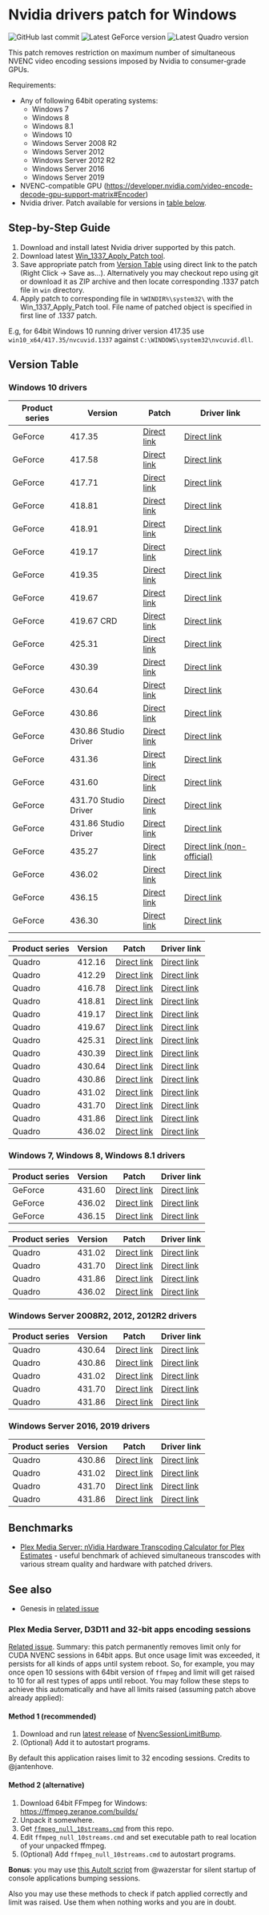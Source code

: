 Nvidia drivers patch for Windows
================================

![GitHub last commit](https://img.shields.io/github/last-commit/keylase/nvidia-patch.svg) ![Latest GeForce version](https://img.shields.io/badge/latest%20GeForce%20version-436.30-brightgreen.svg) ![Latest Quadro version](https://img.shields.io/badge/latest%20Quadro%20version-436.02-blue.svg)

This patch removes restriction on maximum number of simultaneous NVENC video encoding sessions imposed by Nvidia to consumer-grade GPUs.

Requirements:

- Any of following 64bit operating systems:
  - Windows 7
  - Windows 8
  - Windows 8.1
  - Windows 10
  - Windows Server 2008 R2
  - Windows Server 2012
  - Windows Server 2012 R2
  - Windows Server 2016
  - Windows Server 2019
- NVENC-compatible GPU (https://developer.nvidia.com/video-encode-decode-gpu-support-matrix#Encoder)
- Nvidia driver. Patch available for versions in [table below](#version-table).

## Step-by-Step Guide

1. Download and install latest Nvidia driver supported by this patch.
2. Download latest [Win\_1337\_Apply\_Patch tool](https://github.com/Deltafox79/Win_1337_Apply_Patch/releases/latest).
3. Save appropriate patch from [Version Table](#version-table) using direct link to the patch (Right Click -> Save as...). Alternatively you may checkout repo using git or download it as ZIP archive and then locate corresponding .1337 patch file in `win` directory.
4. Apply patch to corresponding file in `%WINDIR%\system32\` with the Win\_1337\_Apply\_Patch tool. File name of patched object is specified in first line of .1337 patch.

E.g, for 64bit Windows 10 running driver version 417.35 use `win10_x64/417.35/nvcuvid.1337` against `C:\WINDOWS\system32\nvcuvid.dll`.

## Version Table

### Windows 10 drivers


| Product series | Version | Patch | Driver link |
|----------------|---------|-------|----------------------|
| GeForce        | 417.35  | [Direct link](https://raw.githubusercontent.com/keylase/nvidia-patch/master/win/win10_x64/417.35/nvcuvid.1337) | [Direct link](https://international.download.nvidia.com/Windows/417.35/417.35-desktop-win10-64bit-international-whql-rp.exe) |
| GeForce        | 417.58  | [Direct link](https://raw.githubusercontent.com/keylase/nvidia-patch/master/win/win10_x64/417.58/nvcuvid.1337) | [Direct link](https://international.download.nvidia.com/Windows/417.58hf/417.58-desktop-notebook-win10-64bit-international-whql.hf.exe) |
| GeForce        | 417.71  | [Direct link](https://raw.githubusercontent.com/keylase/nvidia-patch/master/win/win10_x64/417.71/nvcuvid.1337) | [Direct link](https://international.download.nvidia.com/Windows/417.71/417.71-desktop-win10-64bit-international-whql.exe) |
| GeForce        | 418.81  | [Direct link](https://raw.githubusercontent.com/keylase/nvidia-patch/master/win/win10_x64/418.81/nvcuvid.1337) | [Direct link](https://international.download.nvidia.com/Windows/418.81/418.81-desktop-win10-64bit-international-whql.exe) |
| GeForce        | 418.91  | [Direct link](https://raw.githubusercontent.com/keylase/nvidia-patch/master/win/win10_x64/418.91/nvcuvid.1337) | [Direct link](https://international.download.nvidia.com/Windows/418.91/418.91-desktop-win10-64bit-international-whql.exe) |
| GeForce        | 419.17  | [Direct link](https://raw.githubusercontent.com/keylase/nvidia-patch/master/win/win10_x64/419.17/nvcuvid.1337) | [Direct link](https://international.download.nvidia.com/Windows/419.17/419.17-desktop-win10-64bit-international-whql.exe) |
| GeForce        | 419.35  | [Direct link](https://raw.githubusercontent.com/keylase/nvidia-patch/master/win/win10_x64/419.35/nvcuvid.1337) | [Direct link](https://international.download.nvidia.com/Windows/419.35/419.35-desktop-win10-64bit-international-whql.exe) |
| GeForce        | 419.67  | [Direct link](https://raw.githubusercontent.com/keylase/nvidia-patch/master/win/win10_x64/419.67/nvcuvid.1337) | [Direct link](https://international.download.nvidia.com/Windows/419.67/419.67-desktop-win10-64bit-international-whql.exe) |
| GeForce        | 419.67 CRD | [Direct link](https://raw.githubusercontent.com/keylase/nvidia-patch/master/win/win10_x64/crd_419.67/nvcuvid.1337) | [Direct link](https://international.download.nvidia.com/Windows/419.67/419.67-notebook-win10-64bit-international-crd-whql.exe) |
| GeForce        | 425.31  | [Direct link](https://raw.githubusercontent.com/keylase/nvidia-patch/master/win/win10_x64/425.31/nvcuvid.1337) | [Direct link](https://international.download.nvidia.com/Windows/425.31/425.31-desktop-win10-64bit-international-whql.exe) |
| GeForce        | 430.39  | [Direct link](https://raw.githubusercontent.com/keylase/nvidia-patch/master/win/win10_x64/430.39/nvcuvid.1337) | [Direct link](https://international.download.nvidia.com/Windows/430.39/430.39-desktop-win10-64bit-international-whql.exe) |
| GeForce        | 430.64  | [Direct link](https://raw.githubusercontent.com/keylase/nvidia-patch/master/win/win10_x64/430.64/nvcuvid.1337) | [Direct link](https://international.download.nvidia.com/Windows/430.64/430.64-desktop-win10-64bit-international-whql.exe) |
| GeForce        | 430.86  | [Direct link](https://raw.githubusercontent.com/keylase/nvidia-patch/master/win/win10_x64/430.86/nvcuvid.1337) | [Direct link](https://international.download.nvidia.com/Windows/430.86/430.86-desktop-win10-64bit-international-whql.exe) |
| GeForce        | 430.86 Studio Driver | [Direct link](https://raw.githubusercontent.com/keylase/nvidia-patch/master/win/win10_x64/nsd_430.86/nvcuvid.1337) | [Direct link](https://international-gfe.download.nvidia.com/Windows/430.86/430.86-desktop-win10-64bit-international-nsd-whql-g.exe) |
| GeForce        | 431.36  | [Direct link](https://raw.githubusercontent.com/keylase/nvidia-patch/master/win/win10_x64/431.36/nvcuvid.1337) | [Direct link](https://international.download.nvidia.com/Windows/431.36/431.36-desktop-win10-64bit-international-whql.exe) |
| GeForce        | 431.60  | [Direct link](https://raw.githubusercontent.com/keylase/nvidia-patch/master/win/win10_x64/431.60/nvcuvid.1337) | [Direct link](https://international.download.nvidia.com/Windows/431.60/431.60-desktop-win10-64bit-international-whql.exe) |
| GeForce        | 431.70 Studio Driver | [Direct link](https://raw.githubusercontent.com/keylase/nvidia-patch/master/win/win10_x64/nsd_431.70/nvcuvid.1337) | [Direct link](https://international.download.nvidia.com/Windows/431.70/431.70-notebook-win10-64bit-international-nsd-whql.exe) |
| GeForce        | 431.86 Studio Driver | [Direct link](https://raw.githubusercontent.com/keylase/nvidia-patch/master/win/win10_x64/nsd_431.86/nvcuvid.1337) | [Direct link](https://international.download.nvidia.com/Windows/431.86/431.86-notebook-win10-64bit-international-nsd-whql.exe) |
| GeForce        | 435.27  | [Direct link](https://raw.githubusercontent.com/keylase/nvidia-patch/master/win/win10_x64/435.27/nvcuvid.1337) | [Direct link (non-official)](https://github.com/CHEF-KOCH/nVidia-modded-Inf/releases/download/435.27/Nvidia.435.27.rar) |
| GeForce        | 436.02  | [Direct link](https://raw.githubusercontent.com/keylase/nvidia-patch/master/win/win10_x64/436.02/nvcuvid.1337) | [Direct link](https://international.download.nvidia.com/Windows/436.02/436.02-desktop-win10-64bit-international-whql.exe) |
| GeForce        | 436.15  | [Direct link](https://raw.githubusercontent.com/keylase/nvidia-patch/master/win/win10_x64/436.15/nvcuvid.1337) | [Direct link](https://international.download.nvidia.com/Windows/436.15/436.15-desktop-win10-64bit-international-whql.exe) |
| GeForce        | 436.30  | [Direct link](https://raw.githubusercontent.com/keylase/nvidia-patch/master/win/win10_x64/436.30/nvcuvid.1337) | [Direct link](https://international.download.nvidia.com/Windows/436.30/436.30-desktop-win10-64bit-international-whql.exe) |



| Product series | Version | Patch | Driver link |
|----------------|---------|-------|----------------------|
| Quadro         | 412.16  | [Direct link](https://raw.githubusercontent.com/keylase/nvidia-patch/master/win/win10_x64/quadro_412.16/nvcuvid.1337) | [Direct link](https://international.download.nvidia.com/Windows/Quadro_Certified/412.16/412.16-quadro-desktop-notebook-win10-64bit-international-whql.exe) |
| Quadro         | 412.29  | [Direct link](https://raw.githubusercontent.com/keylase/nvidia-patch/master/win/win10_x64/quadro_412.29/nvcuvid.1337) | [Direct link](https://international.download.nvidia.com/Windows/Quadro_Certified/412.29/412.29-quadro-desktop-notebook-win10-64bit-international-whql.exe) |
| Quadro         | 416.78  | [Direct link](https://raw.githubusercontent.com/keylase/nvidia-patch/master/win/win10_x64/quadro_416.78/nvcuvid.1337) | [Direct link](https://international.download.nvidia.com/Windows/Quadro_Certified/416.78/416.78-quadro-desktop-notebook-win10-64bit-international-whql.exe) |
| Quadro         | 418.81  | [Direct link](https://raw.githubusercontent.com/keylase/nvidia-patch/master/win/win10_x64/quadro_418.81/nvcuvid.1337) | [Direct link](https://international.download.nvidia.com/Windows/Quadro_Certified/418.81/418.81-quadro-desktop-notebook-win10-64bit-international-whql.exe) |
| Quadro         | 419.17  | [Direct link](https://raw.githubusercontent.com/keylase/nvidia-patch/master/win/win10_x64/quadro_419.17/nvcuvid.1337) | [Direct link](https://international.download.nvidia.com/Windows/Quadro_Certified/419.17/419.17-quadro-desktop-notebook-win10-64bit-international-whql.exe) |
| Quadro         | 419.67  | [Direct link](https://raw.githubusercontent.com/keylase/nvidia-patch/master/win/win10_x64/quadro_419.67/nvcuvid.1337) | [Direct link](https://international.download.nvidia.com/Windows/Quadro_Certified/419.67/419.67-quadro-desktop-notebook-win10-64bit-international-whql.exe) |
| Quadro         | 425.31  | [Direct link](https://raw.githubusercontent.com/keylase/nvidia-patch/master/win/win10_x64/quadro_425.31/nvcuvid.1337) | [Direct link](https://international.download.nvidia.com/Windows/Quadro_Certified/425.31/425.31-quadro-desktop-notebook-win10-64bit-international-whql.exe) |
| Quadro         | 430.39  | [Direct link](https://raw.githubusercontent.com/keylase/nvidia-patch/master/win/win10_x64/quadro_430.39/nvcuvid.1337) | [Direct link](https://international.download.nvidia.com/Windows/Quadro_Certified/430.39/430.39-quadro-desktop-notebook-win10-64bit-international-whql.exe) |
| Quadro         | 430.64  | [Direct link](https://raw.githubusercontent.com/keylase/nvidia-patch/master/win/win10_x64/quadro_430.64/nvcuvid.1337) | [Direct link](https://international.download.nvidia.com/Windows/Quadro_Certified/430.64/430.64-quadro-desktop-notebook-win10-64bit-international-whql.exe) |
| Quadro         | 430.86  | [Direct link](https://raw.githubusercontent.com/keylase/nvidia-patch/master/win/win10_x64/quadro_430.86/nvcuvid.1337) | [Direct link](https://international.download.nvidia.com/Windows/Quadro_Certified/430.86/430.86-quadro-desktop-notebook-win10-64bit-international-whql.exe) |
| Quadro         | 431.02  | [Direct link](https://raw.githubusercontent.com/keylase/nvidia-patch/master/win/win10_x64/quadro_431.02/nvcuvid.1337) | [Direct link](https://international.download.nvidia.com/Windows/Quadro_Certified/431.02/431.02-quadro-desktop-notebook-win10-64bit-international-whql.exe) |
| Quadro         | 431.70  | [Direct link](https://raw.githubusercontent.com/keylase/nvidia-patch/master/win/win10_x64/quadro_431.70/nvcuvid.1337) | [Direct link](https://international.download.nvidia.com/Windows/Quadro_Certified/431.70/431.70-quadro-desktop-notebook-win10-64bit-international-whql.exe) |
| Quadro         | 431.86  | [Direct link](https://raw.githubusercontent.com/keylase/nvidia-patch/master/win/win10_x64/quadro_431.86/nvcuvid.1337) | [Direct link](https://international.download.nvidia.com/Windows/Quadro_Certified/431.86/431.86-quadro-desktop-notebook-win10-64bit-international-whql.exe) |
| Quadro         | 436.02  | [Direct link](https://raw.githubusercontent.com/keylase/nvidia-patch/master/win/win10_x64/quadro_436.02/nvcuvid.1337) | [Direct link](https://international.download.nvidia.com/Windows/Quadro_Certified/436.02/436.02-quadro-desktop-notebook-win10-64bit-international-whql.exe) |


### Windows 7, Windows 8, Windows 8.1 drivers


| Product series | Version | Patch | Driver link |
|----------------|---------|-------|----------------------|
| GeForce        | 431.60  | [Direct link](https://raw.githubusercontent.com/keylase/nvidia-patch/master/win/win7_x64/431.60/nvcuvid.1337) | [Direct link](https://international.download.nvidia.com/Windows/431.60/431.60-desktop-win8-win7-64bit-international-whql.exe) |
| GeForce        | 436.02  | [Direct link](https://raw.githubusercontent.com/keylase/nvidia-patch/master/win/win7_x64/436.02/nvcuvid.1337) | [Direct link](https://international.download.nvidia.com/Windows/436.02/436.02-desktop-win8-win7-64bit-international-whql.exe) |
| GeForce        | 436.15  | [Direct link](https://raw.githubusercontent.com/keylase/nvidia-patch/master/win/win7_x64/436.15/nvcuvid.1337) | [Direct link](https://international.download.nvidia.com/Windows/436.15/436.15-desktop-win8-win7-64bit-international-whql.exe) |



| Product series | Version | Patch | Driver link |
|----------------|---------|-------|----------------------|
| Quadro         | 431.02  | [Direct link](https://raw.githubusercontent.com/keylase/nvidia-patch/master/win/win7_x64/quadro_431.02/nvcuvid.1337) | [Direct link](https://international.download.nvidia.com/Windows/Quadro_Certified/431.02/431.02-quadro-desktop-notebook-win8-win7-64bit-international-whql.exe) |
| Quadro         | 431.70  | [Direct link](https://raw.githubusercontent.com/keylase/nvidia-patch/master/win/win7_x64/quadro_431.70/nvcuvid.1337) | [Direct link](https://international.download.nvidia.com/Windows/Quadro_Certified/431.70/431.70-quadro-desktop-notebook-win8-win7-64bit-international-whql.exe) |
| Quadro         | 431.86  | [Direct link](https://raw.githubusercontent.com/keylase/nvidia-patch/master/win/win7_x64/quadro_431.86/nvcuvid.1337) | [Direct link](https://international.download.nvidia.com/Windows/Quadro_Certified/431.86/431.86-quadro-desktop-notebook-win8-win7-64bit-international-whql.exe) |
| Quadro         | 436.02  | [Direct link](https://raw.githubusercontent.com/keylase/nvidia-patch/master/win/win7_x64/quadro_436.02/nvcuvid.1337) | [Direct link](https://international.download.nvidia.com/Windows/Quadro_Certified/436.02/436.02-quadro-desktop-notebook-win8-win7-64bit-international-whql.exe) |


### Windows Server 2008R2, 2012, 2012R2 drivers


| Product series | Version | Patch | Driver link |
|----------------|---------|-------|----------------------|
| Quadro         | 430.64  | [Direct link](https://raw.githubusercontent.com/keylase/nvidia-patch/master/win/ws2012_x64/quadro_430.64/nvcuvid.1337) | [Direct link](https://international.download.nvidia.com/Windows/Quadro_Certified/430.64/430.64-quadro-winserv2008r2-2012-2012r2-64bit-international-whql.exe) |
| Quadro         | 430.86  | [Direct link](https://raw.githubusercontent.com/keylase/nvidia-patch/master/win/ws2012_x64/quadro_430.86/nvcuvid.1337) | [Direct link](https://international.download.nvidia.com/Windows/Quadro_Certified/430.86/430.86-quadro-winserv2008r2-2012-2012r2-64bit-international-whql.exe) |
| Quadro         | 431.02  | [Direct link](https://raw.githubusercontent.com/keylase/nvidia-patch/master/win/ws2012_x64/quadro_431.02/nvcuvid.1337) | [Direct link](https://international.download.nvidia.com/Windows/Quadro_Certified/431.02/431.02-quadro-winserv2008r2-2012-2012r2-64bit-international-whql.exe) |
| Quadro         | 431.70  | [Direct link](https://raw.githubusercontent.com/keylase/nvidia-patch/master/win/ws2012_x64/quadro_431.70/nvcuvid.1337) | [Direct link](https://international.download.nvidia.com/Windows/Quadro_Certified/431.70/431.70-quadro-winserv2008r2-2012-2012r2-64bit-international-whql.exe) |
| Quadro         | 431.86  | [Direct link](https://raw.githubusercontent.com/keylase/nvidia-patch/master/win/ws2012_x64/quadro_431.86/nvcuvid.1337) | [Direct link](https://international.download.nvidia.com/Windows/Quadro_Certified/431.86/431.86-quadro-winserv2008r2-2012-2012r2-64bit-international-whql.exe) |


### Windows Server 2016, 2019 drivers


| Product series | Version | Patch | Driver link |
|----------------|---------|-------|----------------------|
| Quadro         | 430.86  | [Direct link](https://raw.githubusercontent.com/keylase/nvidia-patch/master/win/ws2016_x64/quadro_430.86/nvcuvid.1337) | [Direct link](https://international.download.nvidia.com/Windows/Quadro_Certified/430.86/430.86-quadro-winserv-2016-2019-64bit-international-whql.exe) |
| Quadro         | 431.02  | [Direct link](https://raw.githubusercontent.com/keylase/nvidia-patch/master/win/ws2016_x64/quadro_431.02/nvcuvid.1337) | [Direct link](https://international.download.nvidia.com/Windows/Quadro_Certified/431.02/431.02-quadro-winserv-2016-2019-64bit-international-whql.exe) |
| Quadro         | 431.70  | [Direct link](https://raw.githubusercontent.com/keylase/nvidia-patch/master/win/ws2016_x64/quadro_431.70/nvcuvid.1337) | [Direct link](https://international.download.nvidia.com/Windows/Quadro_Certified/431.70/431.70-quadro-winserv-2016-2019-64bit-international-whql.exe) |
| Quadro         | 431.86  | [Direct link](https://raw.githubusercontent.com/keylase/nvidia-patch/master/win/ws2016_x64/quadro_431.86/nvcuvid.1337) | [Direct link](https://international.download.nvidia.com/Windows/Quadro_Certified/431.86/431.86-quadro-winserv-2016-2019-64bit-international-whql.exe) |

## Benchmarks

* [Plex Media Server: nVidia Hardware Transcoding Calculator for Plex Estimates](https://www.elpamsoft.com/?p=Plex-Hardware-Transcoding) - useful benchmark of achieved simultaneous transcodes with various stream quality and hardware with patched drivers.


## See also

* Genesis in [related issue](https://github.com/keylase/nvidia-patch/issues/9)

### Plex Media Server, D3D11 and 32-bit apps encoding sessions

[Related issue](https://github.com/keylase/nvidia-patch/issues/53). Summary: this patch permanently removes limit only for CUDA NVENC sessions in 64bit apps. But once usage limit was exceeded, it persists for all kinds of apps until system reboot. So, for example, you may once open 10 sessions with 64bit version of `ffmpeg` and limit will get raised to 10 for all rest types of apps until reboot. You may follow these steps to achieve this automatically and have all limits raised (assuming patch above already applied):

#### Method 1 (recommended)

1. Download and run [latest release](https://github.com/jantenhove/NvencSessionLimitBump/releases) of [NvencSessionLimitBump](https://github.com/jantenhove/NvencSessionLimitBump).
2. (Optional) Add it to autostart programs.

By default this application raises limit to 32 encoding sessions. Credits to @jantenhove.

#### Method 2 (alternative)

1. Download 64bit FFmpeg for Windows: https://ffmpeg.zeranoe.com/builds/
2. Unpack it somewhere.
3. Get [`ffmpeg_null_10streams.cmd`](ffmpeg_null_10streams.cmd) from this repo.
4. Edit `ffmpeg_null_10streams.cmd` and set executable path to real location of your unpacked ffmpeg.
5. (Optional) Add `ffmpeg_null_10streams.cmd` to autostart programs.

**Bonus**: you may use [this AutoIt script](silent_bump.au3) from @wazerstar for silent startup of console applications bumping sessions.

Also you may use these methods to check if patch applied correctly and limit was raised. Use them when nothing works and you are in doubt.
